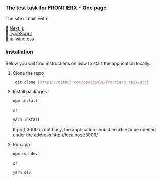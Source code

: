 ### The test task for FRONTIERX - One page

The site is built with:

:large_blue_diamond: [Next.js](https://nextjs.org/)  
:large_blue_diamond: [TypeScript](https://www.typescriptlang.org/)  
:large_blue_diamond: [tailwind.css](https://tailwindcss.com/)  


### Installation

Below you will find instructions on how to start the application locally.

1. Clone the repo
   ```sh
    git clone [https://github.com/dawidgola/frontierx_task.git]
   ```
2. Install packages

   ```sh
   npm install
   ```

   or

   ```sh
   yarn install
   ```

   If port 3000 is not busy, the application should be able to be opened under the address http://localhost:3000/

3. Run app

   ```sh
   npm run dev
   ```

   or

   ```sh
   yarn dev
   ```
